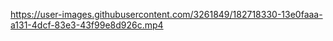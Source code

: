 
https://user-images.githubusercontent.com/3261849/182718330-13e0faaa-a131-4dcf-83e3-43f99e8d926c.mp4

